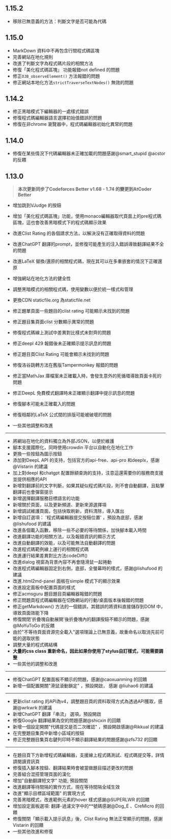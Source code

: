 ## 1.15.2

- 移除已無意義的方法：判斷文字是否可能為代碼

## 1.15.0

- MarkDown 資料中不再包含行間程式碼區塊
- 完善網站在地化規則
- 改進了判斷文字為程式碼片段的相關方法
- 修復「美化程式碼區塊」 功能報錯not defined 的問題
- 修正`OJB_observeElement()` 方法報錯的問題
- 修正網站本地化方法`strictTraverseTextNodes()` 無效的問題

## 1.14.2

- 修正黑暗模式下編輯器的一處樣式錯誤
- 修復程式碼編輯器語言選擇初始值錯誤的問題
- 修復在非chrome 瀏覽器中，程式碼編輯器初始化異常的問題

## 1.14.0

- 修復在某些情況下代碼編輯器未正確加載的問題感謝@smart_stupid @acstor 的反饋

## 1.13.0

> **本次更新同步了Codeforces Better v1.68 - 1.74 的變更到AtCoder Better**

- 增加跳到VJudge 的按鈕

- 增加「美化程式碼區塊」功能，使用monaco編輯器取代頁面上的pre程式碼區塊，這也會改善黑暗模式下的程式碼顯示效果

- 改進Clist Rating 的各個請求方法，以解決沒有正確取得資料的問題

- 改進ChatGPT 翻譯的prompt，並修復可能產生的注入錯誤導致翻譯結果不全的問題

- 改進LaTeX 替換/還原的相關程式碼，現在其可以在多重嵌套的情況下正確還原

- 增強網站在地化方法的健全性

- 調整黑暗模式的相關程式碼，使用變數以便於統一樣式和管理

- 更換CDN staticfile.org 為staticfile.net

- 修正題單頁面一些題目的clist rating 可能顯示未找到的問題

- 修正題目集頁面clist 分數顯示異常的問題

- 修復程式碼線上測試中差異對比樣式未對齊的問題

- 修正deepl 429 報錯後未正確顯示提示訊息的問題

- 修正題目頁Clist Rating 可能會顯示未找到的問題

- 修復洛谷跳轉方法在舊版Tampermonkey 報錯的問題

- 修正當MathJax 庫檔案未正確載入時，會發生意外的死循環導致頁面卡死的問題

- 修正DeepL 免費模式翻譯時未正確顯示翻譯中提示訊息的問題

- 修復腳本可能未正確載入的問題

- 修復相鄰的LaTeX 公式間的排版可能被破壞的問題

- 一些其他調整和改進

------

- 將網站在地化的資料獨立為外部JSON，以便於維護
- 腳本支援國際化，同時使用crowdin 平台以自動化在地化工作
- 更換一些按鈕為圖示按鈕
- 添加對DeepL API 的支持，包括官方的api-free、api-pro 和deeplx，感謝@Vistarin 的建議
- 加上對deepl 和chatgpt 配置餘額查詢的支持，注意這還需要你的服務商支援並提供相應的API
- 新增對翻譯前的文字判斷，如果其疑似程式碼片段，則不會自動翻譯，且點擊翻譯前也會彈窗提示
- 新增選擇翻譯服務目標語言的功能
- 新增關於頁面，以及更新頻道、更新來源選擇項
- 新增調試維護頁面，包括快取刷新，資料清除，導入匯出
- 新增自訂選項： '程式碼編輯器提交按鈕位置' ，預設為底部，感謝@lishufood 的建議
- 改進各個載入函數，移除一些不必要的等待關係，加快腳本載入時間
- 改進翻譯功能的相關方法，以及報錯資訊的顯示方式
- 改進自動翻譯的效能，以及可能無法自動翻譯的問題
- 改進程式碼範例線上運行的相關程式碼
- 改進運行結果差異對比方法codeDiff()
- 改進dialog 視窗為背景內容不再會隨滑鼠一起捲動
- 改進程式碼編輯器固定到右側，底部，全螢幕時的樣式，感謝@lishufood 的建議
- 改進.html2md-panel 面板在simple 模式下的顯示效果
- 改進設定面板中配置頁面的樣式
- 修正acmsguru 題目題目頁編輯器報錯的問題
- 修正問題頁程式碼編輯器在切換網站的行動/桌面版本後報錯的問題
- 修正getMarkdown() 方法的一個錯誤，其錯誤的將資料直接儲存到DOM 中，導致頁面效能下降
- 修復關閉'折疊塊自動展開'後折疊塊內的翻譯按鈕不顯示的問題，感謝@MoYuToGo 的反饋
- 由於"不等待頁面資源完全載入"選項理論上已無意義，故重命名以取消先前可能的選取狀態
- 調整大量的程式碼結構
- **大量的css class 重新命名，因此如果你使用了stylus自訂樣式，可能需要調整**
- 一些其他的調整和改進

------

- 修復ChatGPT 配置面板不顯示的問題，感謝@caoxuanming 的回饋
- 新增一個配置開關"滑鼠滾動鎖定" ，預設開啟， 感謝 @liuhao6 的建議

------

- 更新clist rating 的API為v4，調整題目頁的資料取得方式為透過API獲取，感謝@wrkwrk 的建議
- 新增ChatGPT 翻譯「串流」 選項，預設開啟
- 修復Google 翻譯結果為空的問題感謝@shicxin 的回饋
- 新增一個設定開關"代碼提交是否二次確認" ，預設開啟感謝@Rikkual 的建議
- 在完整題目集頁中新增小區域的按鈕
- 修正完整題目集頁右鍵列印時不顯示翻譯結果的問題感謝@zfs732 的回饋

------

- 在題目頁下方新增程式碼編輯器，支援線上程式碼測試、程式碼提交等，詳情請閱讀資訊頁
- 修復插入腳本按鈕、翻譯結果時會被當做題目描述更改的問題
- 完善組合混搭管理頁面的漢化
- 增加"自動翻譯短文字" 功能, 預設關閉
- 改進翻譯等待間隔的實作方式，現在等待間隔全域生效
- 改進"顯示目標區域範圍" 的實現方式
- 完善黑暗模式，改進範例元素的hover 樣式感謝@SUPERLWR 的回饋
- 增加設定面板選項: 翻譯-過濾文字中的\*\*號碼感謝@Dog_E 、CreMicro 的回饋
- 修復關閉「顯示載入提示訊息」後，Clist Rating 無法正常顯示的問題，感謝Vistarin 的回饋
- 一些其他改進和修復
